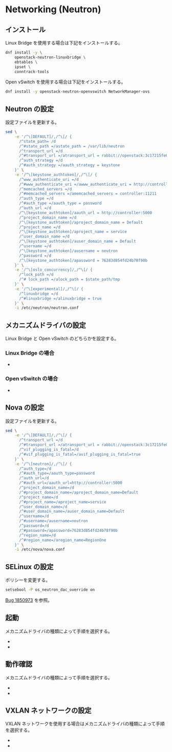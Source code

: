 # Networking (Neutron)

## インストール

Linux Bridge を使用する場合は下記をインストールする。

```sh
dnf install -y \
    openstack-neutron-linuxbridge \
    ebtables \
    ipset \
    conntrack-tools
```

Open vSwitch を使用する場合は下記をインストールする。

```sh
dnf install -y openstack-neutron-openvswitch NetworkManager-ovs
```

## Neutron の設定

設定ファイルを更新する。

```sh
sed \
    -e '/^\[DEFAULT]/,/^\[/ {
      /^state_path= /d
      /^#state_path =/astate_path = /var/lib/neutron
      /^transport_url =/d
      /^#transport_url =/atransport_url = rabbit://openstack:3c17215fe69ba1dad320@controller:5672/
      /^auth_strategy =/d
      /^#auth_strategy =/aauth_strategy = keystone
    }' \
    -e '/^\[keystone_authtoken]/,/^\[/ {
      /^www_authenticate_uri =/d
      /^#www_authenticate_uri =/awww_authenticate_uri = http://controller:5000
      /^memcached_servers =/d
      /^#memcached_servers =/amemcached_servers = controller:11211
      /^auth_type =/d
      /^#auth_type =/aauth_type = password
      /^auth_url =/d
      /^\[keystone_authtoken]/aauth_url = http://controller:5000
      /^project_domain_name =/d
      /^\[keystone_authtoken]/aproject_domain_name = Default
      /^project_name =/d
      /^\[keystone_authtoken]/aproject_name = service
      /^user_domain_name =/d
      /^\[keystone_authtoken]/auser_domain_name = Default
      /^username =/d
      /^\[keystone_authtoken]/ausername = neutron
      /^password =/d
      /^\[keystone_authtoken]/apassword = 76283d854fd24b78f90b
    }' \
    -e '/^\[oslo_concurrency]/,/^\[/ {
      /^lock_path =/d
      /^# lock_path =/alock_path = $state_path/tmp
    }' \
    -e '/^\[experimental]/,/^\[/ {
      /^linuxbridge =/d
      /^#linuxbridge =/alinuxbridge = true
    }' \
    -i /etc/neutron/neutron.conf
```

## メカニズムドライバの設定

Linux Bridge と Open vSwitch のどちらかを設定する。

### Linux Bridge の場合

* [](./neutron_linuxbridge/agent.md)

### Open vSwitch の場合

* [](./neutron_ovs/agent.md)

## Nova の設定

設定ファイルを更新する。

```sh
sed \
    -e '/^\[DEFAULT]/,/^\[/ {
      /^transport_url =/d
      /^#transport_url =/atransport_url = rabbit://openstack:3c17215fe69ba1dad320@controller:5672/
      /^vif_plugging_is_fatal=/d
      /^#vif_plugging_is_fatal=/avif_plugging_is_fatal=true
    }' \
    -e '/^\[neutron]/,/^\[/ {
      /^auth_type=/d
      /^#auth_type=/aauth_type=password
      /^auth_url=/d
      /^#auth_url=/aauth_url=http://controller:5000
      /^project_domain_name=/d
      /^#project_domain_name=/aproject_domain_name=Default
      /^project_name=/d
      /^#project_name=/aproject_name=service
      /^user_domain_name=/d
      /^#user_domain_name=/auser_domain_name=Default
      /^username=/d
      /^#username=/ausername=neutron
      /^password=/d
      /^#password=/apassword=76283d854fd24b78f90b
      /^region_name=/d
      /^#region_name=/aregion_name=RegionOne
    }' \
    -i /etc/nova/nova.conf
```

## SELinux の設定

ポリシーを変更する。

```sh
setsebool -P os_neutron_dac_override on
```

[Bug 1850973](https://bugzilla.redhat.com/show_bug.cgi?id=1850973) を参照。

## 起動

メカニズムドライバの種類によって手順を選択する。

* [](./neutron_linuxbridge/startup.md)
* [](./neutron_ovs/startup.md)

## 動作確認

メカニズムドライバの種類によって手順を選択する。

* [](./neutron_linuxbridge/confirm.md)
* [](./neutron_ovs/confirm.md)

## VXLAN ネットワークの設定

VXLAN ネットワークを使用する場合はメカニズムドライバの種類によって手順を選択する。

* [](./neutron_linuxbridge/vxlan.md)
* [](./neutron_ovs/vxlan.md)
